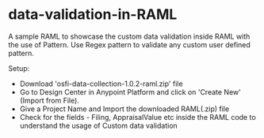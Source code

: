 # data-validation-in-RAML

A sample RAML to showcase the custom data validation inside RAML with the use of Pattern. Use Regex pattern to validate any custom user defined pattern. 

Setup:

- Download 'osfi-data-collection-1.0.2-raml.zip' file
- Go to Design Center in Anypoint Platform and click on 'Create New' (Import from File).
- Give a Project Name and Import the downloaded RAML(.zip) file
- Check for the fields - Filing, AppraisalValue etc inside the RAML code to understand the usage of Custom data validation 


